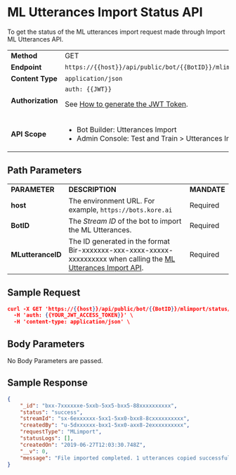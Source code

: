 # ML Utterances Import Status API

To get the status of the ML utterances import request made through Import ML Utterances API.


<table>
  <tr>
   <td><strong>Method</strong>
   </td>
   <td>GET
   </td>
  </tr>
  <tr>
   <td><strong>Endpoint</strong>
   </td>
   <td><code>https://{{host}}/api/public/bot/{{BotID}}/mlimport/status/{{MLutteranceID}}</code>
   </td>
  </tr>
  <tr>
   <td><strong>Content Type</strong>
   </td>
   <td><code>application/json</code>
   </td>
  </tr>
  <tr>
   <td><strong>Authorization</strong>
   </td>
   <td><code>auth: {{JWT}}</code>
<p>
See <a href="../api-introduction/#generating-the-jwt-token">How to generate the JWT Token</a>.
   </td>
  </tr>
  <tr>
   <td><strong>API Scope</strong>
   </td>
   <td>
<ul>

<li>Bot Builder: Utterances Import

<li>Admin Console: Test and Train > Utterances Import
</li>
</ul>
   </td>
  </tr>
</table>


 


## Path Parameters


<table>
  <tr>
   <td><strong>PARAMETER</strong>
   </td>
   <td><strong>DESCRIPTION</strong>
   </td>
   <td><strong>MANDATE</strong>
   </td>
  </tr>
  <tr>
   <td><strong>host</strong>
   </td>
   <td>The environment URL. For example, <code>https://bots.kore.ai</code>
   </td>
   <td>Required
   </td>
  </tr>
  <tr>
   <td><strong>BotID</strong>
   </td>
   <td>The <em>Stream ID</em> of the bot to import the ML Utterances.
   </td>
   <td>Required
   </td>
  </tr>
  <tr>
   <td><strong>MLutteranceID</strong>
   </td>
   <td>The ID generated in the format Bir-xxxxxxx-xxx-xxxx-xxxxx-xxxxxxxxxx when calling the <a href="../import-ml-utterances">ML Utterances Import API</a>.
   </td>
   <td>Required
   </td>
  </tr>
</table>

## Sample Request


```json
curl -X GET 'https://{{host}}/api/public/bot/{{BotID}}/mlimport/status/{{MLutteranceID}}' \
  -H 'auth: {{YOUR_JWT_ACCESS_TOKEN}}' \
  -H 'content-type: application/json' \
```

## Body Parameters

No Body Parameters are passed.

## Sample Response


```json
{
    "_id": "bxx-7xxxxxxe-5xxb-5xx5-bxx5-88xxxxxxxxxx",
    "status": "success",
    "streamId": "sx-6exxxxxx-5xx1-5xx0-bxx8-8cxxxxxxxxxx",
    "createdBy": "u-5dxxxxxx-bxx1-5xx0-axx8-2exxxxxxxxxx",
    "requestType": "MLimport",
    "statusLogs": [],
    "createdOn": "2019-06-27T12:03:30.748Z",
    "__v": 0,
    "message": "File imported completed. 1 utterances copied successfully"
}
```
